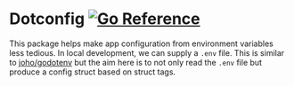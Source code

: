 # Dotconfig [![Go Reference](https://pkg.go.dev/badge/github.com/DeanPDX/dotconfig.svg)](https://pkg.go.dev/github.com/DeanPDX/dotconfig)
This package helps make app configuration from environment variables less tedious. In local development, we can supply a `.env` file. This is similar to [joho/godotenv](https://github.com/joho/godotenv) but the aim here is to not only read the `.env` file but produce a config struct based on struct tags.